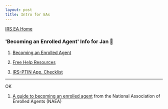 ```yaml
---
layout: post
title: Intro for EAs
--- 
```



<script>
function button1() { window.open("https://www.irs.gov/tax-professionals/enrolled-agents"); }
function button2() { window.open("https://www.test-guide.com/enrolled-agent-exam.html"); }
function button3() { window.open("https://www.irs.gov/help/ita"); }
</script>

[IRS EA Home](https://mcc-us.github.io/irs.ea/)

### 'Becoming an Enrolled Agent' Info for Jan :honeybee:

1. [Becoming an Enrolled Agent](https://mcc-us.github.io/irs.ea/pages/01-minor-p5279/)

2. [Free Help Resources](https://mcc-us.github.io/irs.ea/pages/02-free-help-resources/)

3. [IRS-PTIN App. Checklist](https://mcc-us.github.io/irs.ea/2024-08-25-PTIN.app.checklist.html)

---

OK

1. [A guide to becoming an enrolled agent](https://www.naea.org/education-events/the-definitive-guide-to-becoming-an-enrolled-agent/) from the National Association of Enrolled Agents (NAEA)
